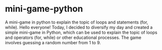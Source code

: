 # mini-game-python
A mini-game in python to explain the topic of loops and statements (for, while).
Hello everyone! Today, I decided to diversify my day and created a simple mini-game in Python, which can be used to explain the topic of loops and operators (for, while) or other educational processes. The game involves guessing a random number from 1 to 9.
